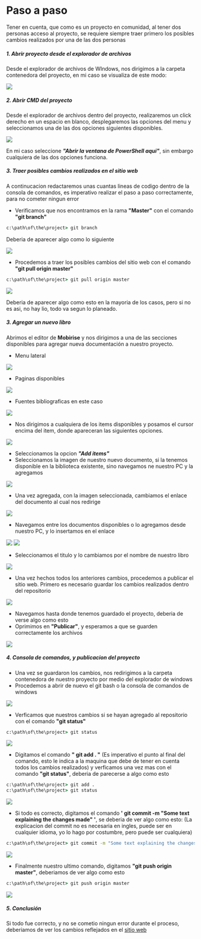 # Paso a paso

Tener en cuenta, que como es un proyecto en comunidad, al tener dos personas acceso al proyecto, se requiere siempre traer primero los posibles cambios realizados por una de las dos personas

##### 1. Abrir proyecto desde el explorador de archivos

Desde el explorador de archivos de WIndows, nos dirigimos a la carpeta contenedora del proyecto, en mi caso se visualiza de este modo: 

![](https://jftorresh.github.io/my-library/assets/images/step-1.png)

##### 2. Abrir CMD del proyecto

Desde el explorador de archivos dentro del proyecto, realizaremos un click derecho en un espacio en blanco, desplegaremos las opciones del menu y seleccionamos una de las dos opciones siguientes disponibles.

![](https://jftorresh.github.io/my-library/assets/images/step-2.png)

En mi caso seleccione _**"Abrir la ventana de PowerShell aqui"**_, sin embargo cualquiera de las dos opciones funciona.

##### 3. Traer posibles cambios realizados en el sitio web

A continucacion redactaremos unas cuantas lineas de codigo dentro de la consola de comandos, es imperativo realizar el paso a paso correctamente, para no cometer ningun error

- Verificamos que nos encontramos en la rama **"Master"** con el comando **"git branch"**

```cmd
c:\path\of\the\project> git branch
```

Deberia de aparecer algo como lo siguiente

![](https://jftorresh.github.io/my-library/assets/images/step-3.png)

- Procedemos a traer los posibles cambios del sitio web con el comando **"git pull origin master"**

```cmd
c:\path\of\the\project> git pull origin master
```

![](https://jftorresh.github.io/my-library/assets/images/step-4.png)

Deberia de aparecer algo como esto en la mayoria de los casos, pero si no es asi, no hay lio, todo va segun lo planeado.

##### 3. Agregar un nuevo libro

Abrimos el editor de **Mobirise** y nos dirigimos a una de las secciones disponibles para agregar nueva documentación a nuestro proyecto.

- Menu lateral

![](https://jftorresh.github.io/my-library/assets/images/step-5.png)

- Paginas disponibles

![](https://jftorresh.github.io/my-library/assets/images/step-6.png)

- Fuentes bibliograficas en este caso

![](https://jftorresh.github.io/my-library/assets/images/step-7.png)

- Nos dirigimos a cualquiera de los items disponibles y posamos el cursor encima del item, donde apareceran las siguientes opciones.

![](https://jftorresh.github.io/my-library/assets/images/step-8.png)

- Seleccionamos la opcion _**"Add items"**_
- Seleccionamos la imagen de nuestro nuevo documento, si la tenemos disponible en la biblioteca existente, sino navegamos ne nuestro PC y la agregamos

![](https://jftorresh.github.io/my-library/assets/images/step-9.png)

- Una vez agregada, con la imagen seleccionada, cambiamos el enlace del documento al cual nos redirige

![](https://jftorresh.github.io/my-library/assets/images/step-10.png)

- Navegamos entre los documentos disponibles o lo agregamos desde nuestro PC, y lo insertamos en el enlace

![](https://jftorresh.github.io/my-library/assets/images/step-11.png)
![](https://jftorresh.github.io/my-library/assets/images/step-12.png)

- Seleccionamos el titulo y lo cambiamos por el nombre de nuestro libro

![](https://jftorresh.github.io/my-library/assets/images/step-13.png)

- Una vez hechos todos los anteriores cambios, procedemos a publicar el sitio web. Primero es necesario guardar los cambios realizados dentro del repositorio

![](https://jftorresh.github.io/my-library/assets/images/step-14.png)

- Navegamos hasta donde tenemos guardado el proyecto, deberia de verse algo como esto
- Oprimimos en **"Publicar"**, y esperamos a que se guarden correctamente los archivos

![](https://jftorresh.github.io/my-library/assets/images/step-15.png)

##### 4. Consola de comandos, y publicacion del proyecto

- Una vez se guardaron los cambios, nos redirigimos a la carpeta contenedora de nuestro proyecto por medio del explorador de windows
- Procedemos a abrir de nuevo el git bash o la consola de comandos de windows

![](https://jftorresh.github.io/my-library/assets/images/step-16.png)

- Verficamos que nuestros cambios si se hayan agregado al repositorio con el comando **"git status"** 

```cmd
c:\path\of\the\project> git status
```

![](https://jftorresh.github.io/my-library/assets/images/step-17.png)

- Digitamos el comando **" git add . "** (Es imperativo el punto al final del comando, esto le indica a la maquina que debe de tener en cuenta todos los cambios realizados) y verficamos una vez mas con el comando **"git status"**, deberia de parecerse a algo como esto

```cmd
c:\path\of\the\project> git add .
c:\path\of\the\project> git status
```

![](https://jftorresh.github.io/my-library/assets/images/step-18.png)

- Si todo es correcto, digitamos el comando **' git commit -m "Some text explaining the changes made" '**, se deberia de ver algo como esto: (La explicacion del commit no es necesaria en ingles, puede ser en cualquier idioma, yo lo hago por costumbre, pero puede ser cualquiera)

```cmd
c:\path\of\the\project> git commit -m "Some text explaining the changes made"
```

![](https://jftorresh.github.io/my-library/assets/images/step-19.png)

- Finalmente nuestro ultimo comando, digitamos **"git push origin master"**, deberiamos de ver algo como esto

```cmd
c:\path\of\the\project> git push origin master
```

![](https://jftorresh.github.io/my-library/assets/images/step-20.png)

##### 5. Conclusión

Si todo fue correcto, y no se cometio ningun error durante el proceso, deberiamos de ver los cambios reflejados en el [sitio web](https://jftorresh.github.io/my-library/)
